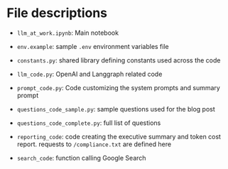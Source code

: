 # File descriptions

- `llm_at_work.ipynb`: Main notebook

- `env.example`: sample `.env` environment variables file
- `constants.py`: shared library defining constants used across the code
- `llm_code.py`: OpenAI and Langgraph related code
- `prompt_code.py`: Code customizing the system prompts and summary prompt
- `questions_code_sample.py`: sample questions used for the blog post
- `questions_code_complete.py`: full list of questions
- `reporting_code`: code creating the executive summary and token cost report. requests to `/compliance.txt` are defined here
- `search_code`: function calling Google Search
